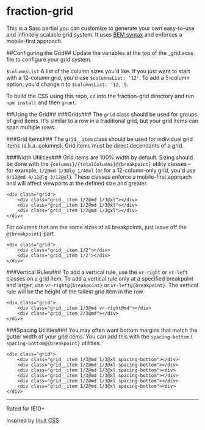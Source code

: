 # fraction-grid 
This is a Sass partial you can customize to generate your own easy-to-use and infinitely scalable grid system. It uses [BEM syntax](https://csswizardry.com/2013/01/mindbemding-getting-your-head-round-bem-syntax/)
 and enforces a mobile-first approach. 
 
##Configuring the Grid##
Update the variables at the top of the _grid.scss file to configure your grid system.

`$columnsList`
A list of the column sizes you'd like. If you just want to start with a 12-column grid, you'd use
`$columnsList: '12'`. To add a 5-column option, you'd change it to `$columnsList: '12, 5`.

To build the CSS using this repo, `cd` into the fraction-grid directory and run `npm install` and then `grunt`.

##Using the Grid##
###Grids###
The `grid` class should be used for groups of grid items. It's similar to a row in a traditional grid, but your grid items can span multiple rows. 

###Grid Items###
The `grid__item` class should be used for individual grid items (a.k.a. columns). Grid items must be direct decendants of a grid. 

###Width Utilities###
Grid items are 100% width by default. Sizing should be done with the `{columns}/{totalColumns}@{breakpoint}` utility classes – for example, `1/2@md 1/3@lg 1/4@xl` (or for a 12-column-only grid, you'd use `6/12@md 4/12@lg 3/12@xl`). These classes enforce a mobile-first approach and will affect viewports at the defined size and greater. 

```
<div class="grid">
    <div class="grid__item 1/2@md 1/3@xl"></div>
    <div class="grid__item 1/2@md 1/3@xl"></div>
    <div class="grid__item 1/2@md 1/3@xl"></div>
</div>
```

For columns that are the same sizes at all breakpoints, just leave off the `@{breakpoint}` part. 
```
<div class="grid">
    <div class="grid__item 1/2"></div>
    <div class="grid__item 1/2"></div>
</div>
```

###Vertical Rules###
To add a vertical rule, use the `vr-right` or `vr-left` classes on a grid item. To add a vertical rule only at a specified breakpoint and larger, use `vr-right@{breakpoint}` or `vr-left@{breakpoint}`. The vertical rule will be the height of the tallest grid item in the row. 
```
<div class="grid">
    <div class="grid__item 1/3@md vr-right@md"></div>
    <div class="grid__item 2/3@md"></div>
</div>
```

###Spacing Utilities###
You may often want bottom margins that match the gutter width of your grid items. You can add this with the `spacing-bottom` / `spacing-bottom@{breakpoint}` utilities. 
```
<div class="grid">
    <div class="grid__item 1/3@md 1/3@xl spacing-bottom"></div>
    <div class="grid__item 1/2@md 1/3@xl spacing-bottom"></div>
    <div class="grid__item 1/2@md 1/3@xl spacing-bottom"><div>
    <div class="grid__item 1/3@md 1/3@xl spacing-bottom"></div>
    <div class="grid__item 1/2@md 1/3@xl spacing-bottom"></div>
    <div class="grid__item 1/2@md 1/3@xl spacing-bottom"><div>
</div>
```

---
Rated for IE10+

Inspired by [Inuit CSS](https://github.com/csswizardry/inuit.css/) 

